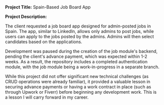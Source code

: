**Project Title:**
Spain-Based Job Board App

**Project Description:**

The client requested a job board app designed for admin-posted jobs in Spain. The app, similar to LinkedIn, allows only admins to post jobs, while users can apply to the jobs posted by the admins. Admins will then select candidates based on the applications.

Development was paused during the creation of the job module's backend, pending the client's advance payment, which was expected within 1-2 weeks. As a result, the repository includes a completed authentication module, with the job module being a work-in-progress in a separate branch.

While this project did not offer significant new technical challenges (as CRUD operations were already familiar), it provided a valuable lesson in securing advance payments or having a work contract in place (such as through Upwork or Fiverr) before beginning any development work. This is a lesson I will carry forward in my career.
